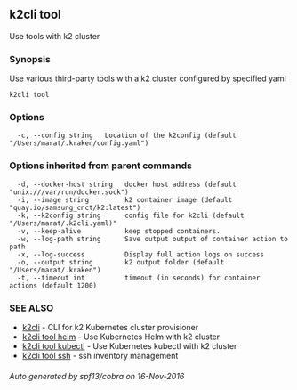 ## k2cli tool

Use tools with k2 cluster

### Synopsis


Use various third-party tools with a 
	k2 cluster configured by specified yaml

```
k2cli tool
```

### Options

```
  -c, --config string   Location of the k2config (default "/Users/marat/.kraken/config.yaml")
```

### Options inherited from parent commands

```
  -d, --docker-host string   docker host address (default "unix:///var/run/docker.sock")
  -i, --image string         k2 container image (default "quay.io/samsung_cnct/k2:latest")
  -k, --k2config string      config file for k2cli (default "/Users/marat/.k2cli.yaml)"
  -v, --keep-alive           keep stopped containers.
  -w, --log-path string      Save output output of container action to path
  -x, --log-success          Display full action logs on success
  -o, --output string        k2 output folder (default "/Users/marat/.kraken")
  -t, --timeout int          timeout (in seconds) for container actions (default 1200)
```

### SEE ALSO
* [k2cli](k2cli.md)	 - CLI for k2 Kubernetes cluster provisioner
* [k2cli tool helm](k2cli_tool_helm.md)	 - Use Kubernetes Helm with k2 cluster
* [k2cli tool kubectl](k2cli_tool_kubectl.md)	 - Use Kubernetes kubectl with k2 cluster
* [k2cli tool ssh](k2cli_tool_ssh.md)	 - ssh inventory management

###### Auto generated by spf13/cobra on 16-Nov-2016
